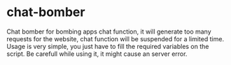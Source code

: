 # chat-bomber
Chat bomber for bombing apps chat function, it will generate too many requests for the website, chat function will be suspended for a limited time. Usage is very simple, you just have to fill the required variables on the script. Be carefull while using it, it might cause an server error.
